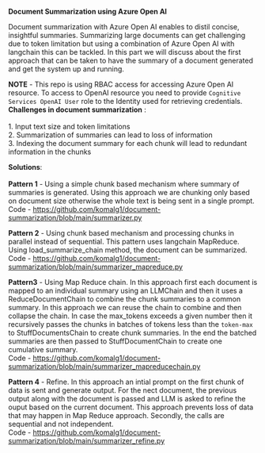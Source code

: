 **Document Summarization using Azure Open AI**

Document summarization with Azure Open AI enables to distil concise, insightful summaries. Summarizing large documents can get challenging due to token limitation but using a combination of Azure Open AI with langchain this can be tackled. In this part we will discuss about the first approach that can be taken to have the summary of a document generated and get the system up and running.

**NOTE** - This repo is using RBAC access for accessing Azure Open AI resource. To access to OpenAI resource you need to provide `Cognitive Services OpenAI User` role to the Identity used for retrieving credentials.
**Challenges in document summarization** : <br><br>
	1. Input text size and token limitations <br>
	2. Summarization of summaries can lead to loss of information <br>
	3. Indexing the document summary for each chunk will lead to redundant information in the chunks <br>

**Solutions**: <br><br>
**Pattern 1** - Using a simple chunk based mechanism where summary of summaries is generated. Using this approach we are chunking only based on document size otherwise the whole text is being sent in a single prompt. <br>
Code - https://github.com/komalg1/document-summarization/blob/main/summarizer.py

**Pattern 2** - Using chunk based mechanism and processing chunks in parallel instead of sequential. This pattern uses langchain MapReduce. Using load_summarize_chain method, the document can be summarized. <br>
Code - https://github.com/komalg1/document-summarization/blob/main/summarizer_mapreduce.py

**Pattern3** - Using Map Reduce chain. In this approach first each document is mapped to an individual summary using an LLMChain and then it uses a ReduceDocumentChain to combine the chunk summaries to a common summary. In this approach we can reuse the chain to combine and then collapse the chain. In case the max_tokens exceeds a given number then it recursively passes the chunks in batches of tokens less than the `token-max` to StuffDocumentsChain to create chunk summaries. In the end the batched summaries are then passed to StuffDocumentChain to create one cumulative summary. <br>
Code - https://github.com/komalg1/document-summarization/blob/main/summarizer_mapreducechain.py

**Pattern 4** - Refine. In this approach an intial prompt on the first chunk of data is sent and generate output. For the nect document, the previous output along with the document is passed and LLM is asked to refine the ouput based on the current document. This approach prevents loss of data that may happen in Map Reduce approach. Secondly, the calls are sequential and not independent. <br>
Code - https://github.com/komalg1/document-summarization/blob/main/summarizer_refine.py